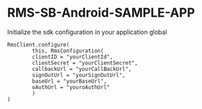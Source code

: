 # RMS-SB-Android-SAMPLE-APP

Initialize the sdk configuration in your application global

```
RmsClient.configure(
        this, RmsConfiguration(
        clientID = "yourClientId",
        clientSecret = "yourClientSecret",
        callbackUrl = "yourCallBackUrl",
        signOutUrl = "yourSignOutUrl",
        baseUrl = "yourBaseUrl",
        oAuthUrl = "youroAuthUrl"
        )
)
```

